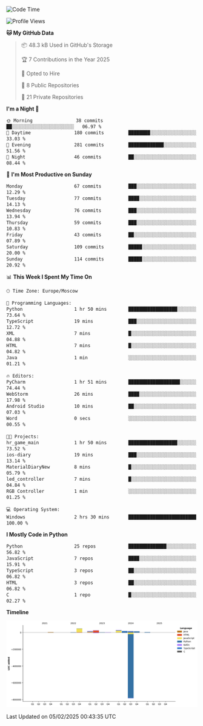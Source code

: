 <!--START_SECTION:waka-->
![Code Time](http://img.shields.io/badge/Code%20Time-594%20hrs%201%20min-blue)

![Profile Views](http://img.shields.io/badge/Profile%20Views-6-blue)

**🐱 My GitHub Data** 

> 📦 48.3 kB Used in GitHub's Storage 
 > 
> 🏆 7 Contributions in the Year 2025
 > 
> 💼 Opted to Hire
 > 
> 📜 8 Public Repositories 
 > 
> 🔑 21 Private Repositories 
 > 
**I'm a Night 🦉** 

```text
🌞 Morning                38 commits          ██░░░░░░░░░░░░░░░░░░░░░░░   06.97 % 
🌆 Daytime                180 commits         ████████░░░░░░░░░░░░░░░░░   33.03 % 
🌃 Evening                281 commits         █████████████░░░░░░░░░░░░   51.56 % 
🌙 Night                  46 commits          ██░░░░░░░░░░░░░░░░░░░░░░░   08.44 % 
```
📅 **I'm Most Productive on Sunday** 

```text
Monday                   67 commits          ███░░░░░░░░░░░░░░░░░░░░░░   12.29 % 
Tuesday                  77 commits          ████░░░░░░░░░░░░░░░░░░░░░   14.13 % 
Wednesday                76 commits          ███░░░░░░░░░░░░░░░░░░░░░░   13.94 % 
Thursday                 59 commits          ███░░░░░░░░░░░░░░░░░░░░░░   10.83 % 
Friday                   43 commits          ██░░░░░░░░░░░░░░░░░░░░░░░   07.89 % 
Saturday                 109 commits         █████░░░░░░░░░░░░░░░░░░░░   20.00 % 
Sunday                   114 commits         █████░░░░░░░░░░░░░░░░░░░░   20.92 % 
```


📊 **This Week I Spent My Time On** 

```text
🕑︎ Time Zone: Europe/Moscow

💬 Programming Languages: 
Python                   1 hr 50 mins        ██████████████████░░░░░░░   73.64 % 
TypeScript               19 mins             ███░░░░░░░░░░░░░░░░░░░░░░   12.72 % 
XML                      7 mins              █░░░░░░░░░░░░░░░░░░░░░░░░   04.88 % 
HTML                     7 mins              █░░░░░░░░░░░░░░░░░░░░░░░░   04.82 % 
Java                     1 min               ░░░░░░░░░░░░░░░░░░░░░░░░░   01.21 % 

🔥 Editors: 
PyCharm                  1 hr 51 mins        ███████████████████░░░░░░   74.44 % 
WebStorm                 26 mins             ████░░░░░░░░░░░░░░░░░░░░░   17.98 % 
Android Studio           10 mins             ██░░░░░░░░░░░░░░░░░░░░░░░   07.03 % 
Word                     0 secs              ░░░░░░░░░░░░░░░░░░░░░░░░░   00.55 % 

🐱‍💻 Projects: 
hr_game_main             1 hr 50 mins        ██████████████████░░░░░░░   73.52 % 
ios-diary                19 mins             ███░░░░░░░░░░░░░░░░░░░░░░   13.14 % 
MaterialDiaryNew         8 mins              █░░░░░░░░░░░░░░░░░░░░░░░░   05.79 % 
led_controller           7 mins              █░░░░░░░░░░░░░░░░░░░░░░░░   04.84 % 
RGB Controller           1 min               ░░░░░░░░░░░░░░░░░░░░░░░░░   01.25 % 

💻 Operating System: 
Windows                  2 hrs 30 mins       █████████████████████████   100.00 % 
```

**I Mostly Code in Python** 

```text
Python                   25 repos            ██████████████░░░░░░░░░░░   56.82 % 
JavaScript               7 repos             ████░░░░░░░░░░░░░░░░░░░░░   15.91 % 
TypeScript               3 repos             ██░░░░░░░░░░░░░░░░░░░░░░░   06.82 % 
HTML                     3 repos             ██░░░░░░░░░░░░░░░░░░░░░░░   06.82 % 
C                        1 repo              █░░░░░░░░░░░░░░░░░░░░░░░░   02.27 % 
```



**Timeline**

![Lines of Code chart](https://raw.githubusercontent.com/adlemx/adlemx/main/assets/bar_graph.png)


 Last Updated on 05/02/2025 00:43:35 UTC
<!--END_SECTION:waka-->
